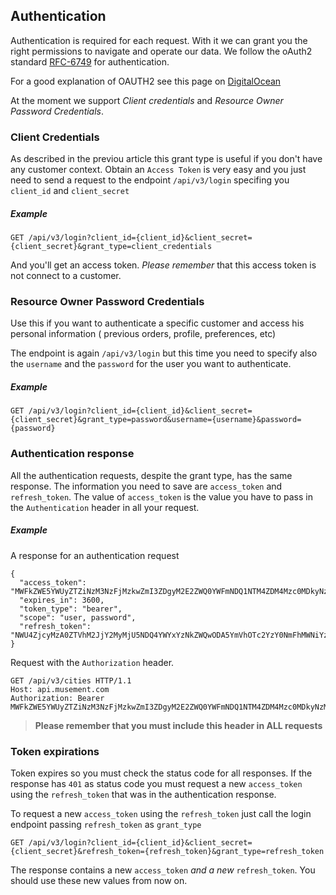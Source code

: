 ## Authentication

Authentication is required for each request. With it we can grant you the right permissions to navigate and operate our data. We follow the oAuth2 standard [RFC-6749](https://tools.ietf.org/html/rfc6749) for authentication.

For a good explanation of OAUTH2 see this page on [DigitalOcean](https://www.digitalocean.com/community/tutorials/an-introduction-to-oauth-2)

At the moment we support _Client credentials_ and _Resource Owner Password Credentials_. 

### Client Credentials

As described in the previou article this grant type is useful if you don't have any customer context. Obtain an `Access Token` is very easy and you just need to send a request to the endpoint `/api/v3/login` specifing you `client_id` and `client_secret`
   
##### _Example_

```
GET /api/v3/login?client_id={client_id}&client_secret={client_secret}&grant_type=client_credentials
```

And you'll get an access token. *Please remember* that this access token is not connect to a customer.

### Resource Owner Password Credentials

Use this if you want to authenticate a specific customer and access his personal information ( previous orders, profile, preferences, etc)

The endpoint is again `/api/v3/login` but this time you need to specify also the `username` and the `password` for the user you want to authenticate.

##### _Example_

```
GET /api/v3/login?client_id={client_id}&client_secret={client_secret}&grant_type=password&username={username}&password={password}
```  

### Authentication response  

All the authentication requests, despite the grant type, has the same response. The information you need to save are `access_token` and `refresh_token`. The value of `access_token` is the value you have to pass in the `Authentication` header in all your request.

##### _Example_

A response for an authentication request

```
{
  "access_token": "MWFkZWE5YWUyZTZiNzM3NzFjMzkwZmI3ZDgyM2E2ZWQ0YWFmNDQ1NTM4ZDM4Mzc0MDkyNzMyZWMzNWNkNjQzOA",
  "expires_in": 3600,
  "token_type": "bearer",
  "scope": "user, password",
  "refresh_token": "NWU4ZjcyMzA0ZTVhM2JjY2MyMjU5NDQ4YWYxYzNkZWQwODA5YmVhOTc2YzY0NmFhMWNiYzcwYjIxNzM3NDVmOA"
} 
```

Request with the `Authorization` header.

```
GET /api/v3/cities HTTP/1.1
Host: api.musement.com
Authorization: Bearer MWFkZWE5YWUyZTZiNzM3NzFjMzkwZmI3ZDgyM2E2ZWQ0YWFmNDQ1NTM4ZDM4Mzc0MDkyNzMyZWMzNWNkNjQzOA
```

>  **Please remember that you must include this header in ALL requests**

### Token expirations

Token expires so you must check the status code for all responses. If the response has `401` as status code you must request a new `access_token` using the `refresh_token` that was in the authentication response.

To request a new `access_token` using the `refresh_token` just call the login endpoint passing `refresh_token` as `grant_type`

```
GET /api/v3/login?client_id={client_id}&client_secret={client_secret}&refresh_token={refresh_token}&grant_type=refresh_token
```

The response contains a new `access_token` *and a new* `refresh_token`. You should use these new values from now on. 

